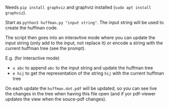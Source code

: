 Needs `pip install graphviz` and graphviz installed (`sudo apt install graphviz`).

Start as `python3 huffman.py "input string"`. The input string will be used to create the huffman code.

The script then goes into an interavtive mode where you can update the input string (only add to the input, not replace it) or encode a string with the current huffman tree (see the prompt).

E.g. (for interactive mode)
- `u abc` to append `abc` to the input string and update the huffman tree
- `e hij` to get the representation of the string `hij` with the current huffman tree

On each update the `huffman.dot.pdf` will be updated, so you can see live the changes in the tree when having this file open (and if yor pdf-viewer updates the view when the souce-pdf changes).
